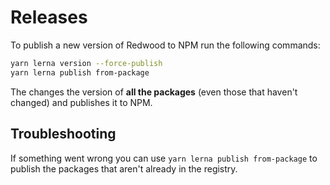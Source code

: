 # Releases

To publish a new version of Redwood to NPM run the following commands:

```bash
yarn lerna version --force-publish
yarn lerna publish from-package
```

The changes the version of **all the packages** (even those that haven't changed) and publishes it to NPM.

## Troubleshooting

If something went wrong you can use `yarn lerna publish from-package` to publish the packages that aren't already in the registry.
